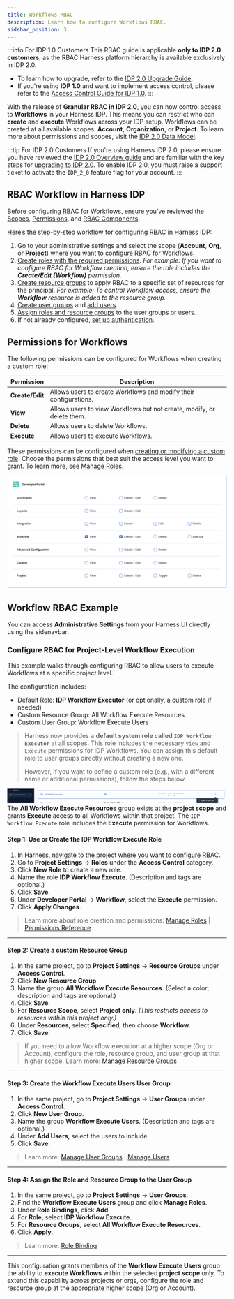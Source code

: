 ```yaml
---
title: Workflows RBAC 
description: Learn how to configure Workflows RBAC. 
sidebar_position: 3
---
```

:::info For IDP 1.0 Customers
This RBAC guide is applicable **only to IDP 2.0 customers**, as the RBAC Harness platform hierarchy is available exclusively in IDP 2.0.
* To learn how to upgrade, refer to the [IDP 2.0 Upgrade Guide](/docs/internal-developer-portal/idp-2o-overview/migrating-idp-2o.md).
* If you're using **IDP 1.0** and want to implement access control, please refer to the [Access Control Guide for IDP 1.0](#permissions--resource-scopes).
:::

With the release of **Granular RBAC in IDP 2.0**, you can now control access to **Workflows** in your Harness IDP. This means you can restrict who can **create** and **execute** Workflows across your IDP setup. Workflows can be created at all available scopes: **Account**, **Organization**, or **Project**.
To learn more about permissions and scopes, visit the [IDP 2.0 Data Model](/docs/internal-developer-portal/catalog/data-model/data-model.md).

:::tip For IDP 2.0 Customers
If you're using Harness IDP 2.0, please ensure you have reviewed the [IDP 2.0 Overview guide](/docs/internal-developer-portal/idp-2o-overview/2-0-overview-and-upgrade-path.md) and are familiar with the key steps for [upgrading to IDP 2.0](/docs/internal-developer-portal/idp-2o-overview/migrating-idp-2o.md). To enable IDP 2.0, you must raise a support ticket to activate the `IDP_2_0` feature flag for your account.
:::

## RBAC Workflow in Harness IDP

Before configuring RBAC for Workflows, ensure you’ve reviewed the [Scopes](/docs/internal-developer-portal/rbac/scopes#scopes), [Permissions](/docs/internal-developer-portal/rbac/scopes#permissions--resources), and [RBAC Components](/docs/internal-developer-portal/rbac/scopes#rbac-components).

Here’s the step-by-step workflow for configuring RBAC in Harness IDP:

1. Go to your administrative settings and select the scope (**Account**, **Org**, or **Project**) where you want to configure RBAC for Workflows.
2. [Create roles with the required permissions](https://developer.harness.io/docs/platform/role-based-access-control/add-manage-roles).
   *For example: If you want to configure RBAC for Workflow creation, ensure the role includes the **Create/Edit (Workflow)** permission.*
3. [Create resource groups](https://developer.harness.io/docs/platform/role-based-access-control/add-resource-groups) to apply RBAC to a specific set of resources for the principal.
   *For example: To control Workflow access, ensure the **Workflow** resource is added to the resource group.*
4. [Create user groups](https://developer.harness.io/docs/platform/role-based-access-control/add-user-groups) and [add users](https://developer.harness.io/docs/platform/role-based-access-control/add-users).
5. [Assign roles and resource groups](https://developer.harness.io/docs/platform/role-based-access-control/rbac-in-harness#role-binding) to the user groups or users.
6. If not already configured, [set up authentication](https://developer.harness.io/docs/platform/authentication/authentication-overview).

## Permissions for Workflows

The following permissions can be configured for Workflows when creating a custom role:

| **Permission**  | **Description**                                                        |
| --------------- | ---------------------------------------------------------------------- |
| **Create/Edit** | Allows users to create Workflows and modify their configurations.      |
| **View**        | Allows users to view Workflows but not create, modify, or delete them. |
| **Delete**      | Allows users to delete Workflows.                                      |
| **Execute**     | Allows users to execute Workflows.                                     |

These permissions can be configured when [creating or modifying a custom role](https://developer.harness.io/docs/platform/role-based-access-control/add-manage-roles). Choose the permissions that best suit the access level you want to grant.
To learn more, see [Manage Roles](https://developer.harness.io/docs/platform/role-based-access-control/add-manage-roles).

![](./static/workflows-permissions.png)

## Workflow RBAC Example

You can access **Administrative Settings** from your Harness UI directly using the sidenavbar. 

<DocVideo src="https://app.tango.us/app/embed/1dcbc9e9-70f4-49e7-bbec-6a2c94c97ae7" title="Create the IDP Catalog Create Role" />


### Configure RBAC for Project-Level Workflow Execution

This example walks through configuring RBAC to allow users to execute Workflows at a specific project level.

The configuration includes:

* Default Role: **IDP Workflow Executor** (or optionally, a custom role if needed)
* Custom Resource Group: All Workflow Execute Resources
* Custom User Group: Workflow Execute Users

> Harness now provides a **default system role called `IDP Workflow Executor`** at all scopes. This role includes the necessary `View` and `Execute` permissions for IDP Workflows. You can assign this default role to user groups directly without creating a new one.
>
> However, if you want to define a custom role (e.g., with a different name or additional permissions), follow the steps below.

![](./static/default-workflow-rbac.png)
The **All Workflow Execute Resources** group exists at the **project scope** and grants **Execute** access to all Workflows within that project. The `IDP Workflow Execute` role includes the **Execute** permission for Workflows.



#### Step 1: Use or Create the IDP Workflow Execute Role

1. In Harness, navigate to the project where you want to configure RBAC.
2. Go to **Project Settings** → **Roles** under the **Access Control** category.
3. Click **New Role** to create a new role.
4. Name the role **IDP Workflow Execute**. (Description and tags are optional.)
5. Click **Save**.
6. Under **Developer Portal** → **Workflow**, select the **Execute** permission.
7. Click **Apply Changes**.

> Learn more about role creation and permissions: [Manage Roles](https://developer.harness.io/docs/platform/role-based-access-control/add-manage-roles) | [Permissions Reference](https://developer.harness.io/docs/platform/role-based-access-control/permissions-reference/)

---

#### Step 2: Create a custom Resource Group

1. In the same project, go to **Project Settings** → **Resource Groups** under **Access Control**.
2. Click **New Resource Group**.
3. Name the group **All Workflow Execute Resources**. (Select a color; description and tags are optional.)
4. Click **Save**.
5. For **Resource Scope**, select **Project only**.
   *(This restricts access to resources within this project only.)*
6. Under **Resources**, select **Specified**, then choose **Workflow**.
7. Click **Save**.

> If you need to allow Workflow execution at a higher scope (Org or Account), configure the role, resource group, and user group at that higher scope.
> Learn more: [Manage Resource Groups](https://developer.harness.io/docs/platform/role-based-access-control/add-resource-groups)

---

#### Step 3: Create the Workflow Execute Users User Group

1. In the same project, go to **Project Settings** → **User Groups** under **Access Control**.
2. Click **New User Group**.
3. Name the group **Workflow Execute Users**. (Description and tags are optional.)
4. Under **Add Users**, select the users to include.
5. Click **Save**.

> Learn more: [Manage User Groups](https://developer.harness.io/docs/platform/role-based-access-control/add-user-groups) | [Manage Users](https://developer.harness.io/docs/platform/role-based-access-control/add-users)

---

#### Step 4: Assign the Role and Resource Group to the User Group

1. In the same project, go to **Project Settings** → **User Groups**.
2. Find the **Workflow Execute Users** group and click **Manage Roles**.
3. Under **Role Bindings**, click **Add**.
4. For **Role**, select **IDP Workflow Execute**.
5. For **Resource Groups**, select **All Workflow Execute Resources**.
6. Click **Apply**.

> Learn more: [Role Binding](https://developer.harness.io/docs/platform/role-based-access-control/rbac-in-harness/#role-binding)

---

This configuration grants members of the **Workflow Execute Users** group the ability to **execute Workflows** within the selected **project scope** only. To extend this capability across projects or orgs, configure the role and resource group at the appropriate higher scope (Org or Account).